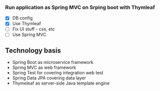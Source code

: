 ### Run application as Spring MVC on Srping boot with Thymleaf

- [x] DB config
- [x] Use Thymleaf
- [ ] Fix UI stuff - css, etc
- [ ] Use Spring MVC

## Technology basis
* Spring Boot as microservice framework
* Spring MVC as web framework
* Spring Test for covering integration web test
* Spring Data JPA covering data layer
* Thymeleaf as server-side Java template engine
